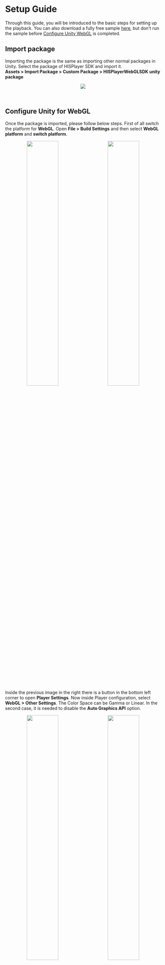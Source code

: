 # Setup Guide
Through this guide, you will be introduced to the basic steps for setting up the playback.  You can also download a fully free sample [here](/download-demo.md), but don't run the sample before [Configure Unity WebGL](./setup-guide.md#Configure-Unity-for-WebGL) is completed.

## Import package
Importing the package is the same as importing other normal packages in Unity. Select the package of HISPlayer SDK and import it.
<br>
**Assets > Import Package > Custom Package > HISPlayerWebGLSDK unity package**

<p align="center">
<img src="./assets/import-package.png">
</p>

<br>

## Configure Unity for WebGL
Once the package is imported, please follow below steps.
First of all switch the platform for **WebGL**. Open **File > Build Settings** and then select **WebGL platform** and **switch platform**.

<p align="center">
<img src="./assets/build-settings.png" width="45%"/>
&nbsp; &nbsp; &nbsp; &nbsp;  
<img src="./assets/switch-platform.png" width="45%"/> 
</p>

Inside the previous image in the right there is a button in the bottom left corner to open **Player Settings**. Now inside Player configuration, select **WebGL > Other Settings**. The Color Space can be Gamma or Linear. In the second case, it is needed to disable the **Auto Graphics API** option. 

<p align="center">
<img src="./assets/player-settings.png" width="45%"/>
&nbsp; &nbsp; &nbsp; &nbsp;  
<img src="./assets/linear-space.png" width="45%"/> 
</p>

Copy the **WebGLTemplates** folder from the **HISPlayer** package folder into the **Unity Assets** folder.
<p align="center">
<img src="./assets/webgl.png" width="45%" height="50%"/>
&nbsp; &nbsp; &nbsp; &nbsp;  
<img src="./assets/webgl-assets.png" width="45%" height="50%"/> 
</p>

Select the **HisPlayerTemplate** inside the **Resolution and Presentation** section.
<p align="center">
<img src="./assets/resolution-presentation.png"/>
</p>

## Setup HISPlayer Manager
Create a script (for example **WebGLStreamController**) which is going to inherit from **HisPlayerManager**. It is needed to include the namespace by adding **‘using HisPlayerAPI;’** and add this component to a GameObject. It is recommended to create an **Empty GameObject** for this.
<br>
Now it’s time to call the **‘SetUpPlayer()’** function in order to initialize the stream environment internally. This function can be called whenever it’s needed, so it could be from the beginning of with an input.
<br>
For example, using the Awake function:
```C#
using System.Collections;
using System.Collections.Generic;
using UnityEngine;
using HisPlayerAPI;

public class WebGLStreamController : HisPlayerManager
{
    protected override void Awake()
    {
        base.Awake();
        SetUpPlayer();
    }
}
```
It is strictly necessary to use **SetUpPlayer** before using anything else, because this function will initialize everything from the SDK in order to be able to use the rest of the functions (Play, Pause, Seek…).

## Attach Unity Resources
Let’s move to **Unity Editor** to attach all the resources. The rendering system supports **Material, RawImage** and **RenderTexture** Unity’s components.

### Attach Material
Move into Assets’ folder for creating a new **Material**. It is possible to create a new **Material** into **Assets > Create > Material**.
<p align="center">
<img src="./assets/material.png">
</p>
Attach the material to the GameObject which is going to be used as a screen.
<p align="center">
<img src="./assets/attach-material.png">
</p>

### Attach RawImage
This action will be related to Unity’s Canvas. If there is not a Canvas created yet, creating a **Raw Image** will create one automatically. 
For the creation select, select **GameObject > UI > Raw Image**
<p align="center">
<img src="./assets/rawimage.png">
</p>
Once it is created, it can be associated with the stream controller script without doing anything else (Refer to **Configure HisPlayer Properties**).

### Attach RenderTexture
First of all, check if the **Resources** folder exists and contains the **RenderTextures** folder. If it doesn’t exist then do the same process as we did before with the WebGLTemplates. In this case, look for the Resources folder and copy its contents into the Unity **Assets** folder. This folder contains **Unity RenderTexture** resources. Another option is creating **RenderTexture** in **Assets** directly.

<br>

The **RenderTexture** has to be attached to the GameObject which will be a screen for rendering the multimedia stream.

<br>

For creating this object, select **GameObject > 3D Object > Quad**. Then select the GameObject and remove the material attached to its **Mesh Renderer** component, then replace it with the **RenderTexture** created. The **RenderTextures** folder provided by the SDK contains the **Material** folder and this material is the one which is needed to be used for the replacement . If the **RenderTexture** resource has been created from 0, then another option is to grab the **RenderTexture** from the **Assets** folder and drop it at the end of the GameObject’s Inspector, this will create a new material automatically.

<p align="center">
<img src="./assets/quad.png" width="45%" height="50%"/>
&nbsp; &nbsp; &nbsp; &nbsp;  
<img src="./assets/remove-mesh.png" width="45%" height="50%"/> 
</p>
<br>
<p align="center">
<img src="./assets/drag-drop.png" width="45%" height="50%"/>
&nbsp; &nbsp; &nbsp; &nbsp;  
<img src="./assets/rendertexture-added.png" width="45%" height="50%"/> 
</p>
Once all this process it’s done, it’s time to associate the RenderTexture to the script component.

## Configure HISPlayer Properties

### Multi Stream Properties
HISPlayer WebGL SDK supports multi streams to run multiple players with different configurations and contents (not supported on Windows Editor). Use **Multi Stream Properties** to set all configuration needed for multi stream. It starts with 0 elements. Each element added has its own configuration for multiple players and corresponds to 1 Render Surface.
* **Render Mode**: Select the render surface. It can be **RenderTexture, Material** or **RawImage**.
* **URL**: Add the **URL** associated to the Render Material. Each URL corresponds to 1 player. Each element can have multiple URLs, therefore users can use the same Render Surface to use multiple players and play different URLs.
* **Material**: Attach the **Material** asset created to the **Material** section of the element.
* **Raw Image**: Attach the **RawImage** asset created to the **RawImage** section of the element.
* **Render Texture**: Attach the **RenderTexture** to the **RenderTexture** section of the element.
<p align="center">
<img src="./assets/multistream-properties.png">
</p>
If you just need a single stream, then you just need to add 1 element with 1 URL.

### Auto Play
Property to determine whether all the players will start automatically after set up. This property is shared for all players. Keep in mind that even if the Autoplay is enabled, the videos will have no sound from the beginning due to the browsers autoplay policy.

### Loop Play
Property to determine whether all the players will play the same content again automatically after reaching the end of the content. This property is shared for all players.

### Disable ABR
Property to determine whether all the players will disable ABR after set up. This property is shared for all players. This property is set to false by default. 
Disabling ABR by setting this API to true might improve performance, especially for multi stream usage which will set all streams to the lowest resolution in the beginning.
If you want to enable or disable the ABR of each player or stream, please refer to the DisableABR and EnableABR API in **HisPlayer API** section.

### License Key
Input the license key that is associated with the SDK. If there is no license key inputted, the default license key will be used. If the license key is not valid, the player will not work and throw an error message.
<p align="center">
<img src="./assets/license-key.png">
</p>

## Build and Run
Now the configuration it’s done, so it’s time to **Build And Run**. Open **Build Settings** and test it.
<p align="center">
<img src="./assets/build-run.png" width=45%>
</p>

## Sample
In the case you want to use a completed sample, please go to [Import HISPlayer Sample](/download-demo.md).

Read about the included demo scenes as these are also a good quick start reference for typical use-cases.
